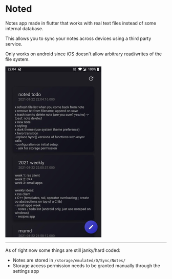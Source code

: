 # Noted

Notes app made in flutter that works with real text files instead of some internal database.

This allows you to sync your notes across devices using a third party service.

Only works on android since iOS doesn't allow arbitrary read/writes of the file system.

![Screenshot](./screenshot.jpg)

---

As of right now some things are still janky/hard coded:

- Notes are stored in `/storage/emulated/0/Sync/Notes/`
- Storage access permission needs to be granted manually through the settings app
